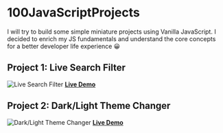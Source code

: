 # 100JavaScriptProjects

I will try to build some simple miniature projects using Vanilla JavaScript. I decided to enrich my JS fundamentals and understand the core concepts for a better developer life experience 😀

## Project 1: Live Search Filter

![Live Search Filter](https://user-images.githubusercontent.com/61485238/149883852-27e8e4fb-7a45-4887-addb-d9436a037cf7.png)
**[Live Demo](https://alnahian2003.github.io/100jsproject/filter.html)**

## Project 2: Dark/Light Theme Changer
![Dark/Light Theme Changer](https://user-images.githubusercontent.com/61485238/150562393-10cd67d5-5777-45c1-8b47-8ea780029b30.jpg)
**[Live Demo](https://alnahian2003.github.io/100jsproject/themechanger.html)**
